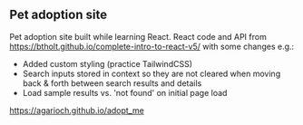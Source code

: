 ## Pet adoption site

Pet adoption site built while learning React. React code and API from https://btholt.github.io/complete-intro-to-react-v5/ with some changes e.g.:

- Added custom styling (practice TailwindCSS)
- Search inputs stored in context so they are not cleared when moving back & forth between search results and details
- Load sample results vs. 'not found' on initial page load

https://agarioch.github.io/adopt_me
